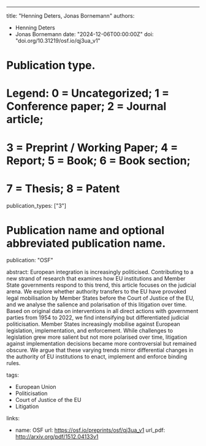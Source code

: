 ---
title: "Henning Deters, Jonas Bornemann"
authors:
- Henning Deters
- Jonas Bornemann
date: "2024-12-06T00:00:00Z"
doi: "doi.org/10.31219/osf.io/qj3ua_v1"

# Publication type.
# Legend: 0 = Uncategorized; 1 = Conference paper; 2 = Journal article;
# 3 = Preprint / Working Paper; 4 = Report; 5 = Book; 6 = Book section;
# 7 = Thesis; 8 = Patent
publication_types: ["3"]

# Publication name and optional abbreviated publication name.
publication: "OSF"

abstract: European integration is increasingly politicised. Contributing to a new strand of research that examines how EU institutions and Member State governments respond to this trend, this article focuses on the judicial arena. We explore whether authority transfers to the EU have provoked legal mobilisation by Member States before the Court of Justice of the EU, and we analyse the salience and polarisation of this litigation over time. Based on original data on interventions in all direct actions with government parties from 1954 to 2022, we find intensifying but differentiated judicial politicisation. Member States increasingly mobilise against European legislation, implementation, and enforcement. While challenges to legislation grew more salient but not more polarised over time, litigation against implementation decisions became more controversial but remained obscure. We argue that these varying trends mirror differential changes in the authority of EU institutions to enact, implement and enforce binding rules.

tags:
- European Union
- Politicisation
- Court of Justice of the EU
- Litigation

links:
- name: OSF
  url: https://osf.io/preprints/osf/qj3ua_v1
url_pdf: http://arxiv.org/pdf/1512.04133v1

